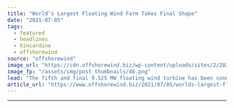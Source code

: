 ```yaml
---
title: "World’s Largest Floating Wind Farm Takes Final Shape"
date: "2021-07-05"
tags: 
  - featured
  - headlines
  - kincardine
  - offshorewind
source: "offshorewind"
image_url: "https://cdn.offshorewind.biz/wp-content/uploads/sites/2/2021/07/05143502/Worlds-Largest-Floating-Wind-Farm-Takes-Final-Shape.png"
image_fp: "/assets/img/post_thumbnails/46.png"
lead: "The fifth and final 9.525 MW floating wind turbine has been connected to its"
article_url: "https://www.offshorewind.biz/2021/07/05/worlds-largest-floating-wind-farm-takes-final-shape/"
---
```


---

